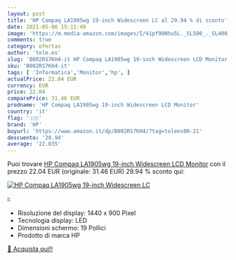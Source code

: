 ```yaml
---
layout: post
title: 'HP Compaq LA1905wg 19-inch Widescreen LC al 29.94 % di sconto'
date: 2021-05-06 15:11:49
image: 'https://m.media-amazon.com/images/I/41pf90Nhu5L._SL500_._SL400_.jpg'
comments: true
category: ofertas
author: 'tole.es'
slug: 'B002RS7KH4-it HP Compaq LA1905wg 19-inch Widescreen LCD Monitor'
sku: 'B002RS7KH4-it'
tags: [ 'Informatica','Monitor','hp', ]
actualPrice: 22.04 EUR
currency: EUR
price: 22.04
comparePrice: 31.46 EUR
prodname: 'HP Compaq LA1905wg 19-inch Widescreen LCD Monitor'
country: 'it'
flag: '🇮🇹'
brand: 'HP'
buyurl: 'https://www.amazon.it/dp/B002RS7KH4/?tag=tolees00-21'
descuento: '29.94'
average: '22.035'
---
```


Puoi trovare [HP Compaq LA1905wg 19-inch Widescreen LCD Monitor](https://www.amazon.it/dp/B002RS7KH4/?tag=tolees00-21) con il prezzo 22.04 EUR (originale: 31.46 EUR) 29.94 % sconto qui:

[![HP Compaq LA1905wg 19-inch Widescreen LC](https://m.media-amazon.com/images/I/41pf90Nhu5L._SL500_._SL400_.jpg)](https://www.amazon.it/dp/B002RS7KH4/?tag=tolees00-21)

ℹ️:

- Risoluzione del display: 1440 x 900 Pixel
- Tecnologia display: LED
- Dimensioni schermo: 19 Pollici
- Prodotto di marca HP

[🛒 Acquista qui!!](https://www.amazon.it/dp/B002RS7KH4/?tag=tolees00-21)
